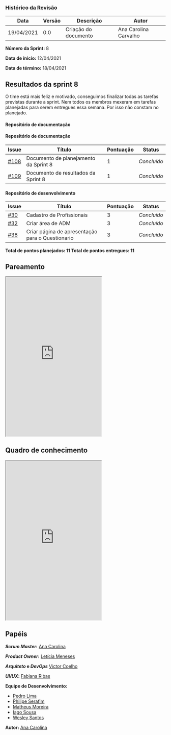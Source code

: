 ### Histórico da Revisão
| Data | Versão | Descrição | Autor |
|---|---|---|---|
| 19/04/2021| 0.0 |Criação do documento | Ana Carolina Carvalho|

**Número da Sprint:** 8

**Data de ínicio:** 12/04/2021

**Data de término:** 18/04/2021

## Resultados da sprint 8

O time está mais feliz e motivado, conseguimos finalizar todas as tarefas previstas durante a sprint. Nem todos os membros mexeram em tarefas planejadas para serem entregues essa semana. Por isso não constam no planejado.

#### Repositório de documentação

#### Repositório de documentação

| Issue | Título | Pontuação | Status |
|---|---|---|---|
|[#108](https://github.com/fga-eps-mds/2020.2-Violeta-Documentacao/issues/108)| Documento de planejamento da Sprint 8 | 1 | _Concluído_ |
|[#109](https://github.com/fga-eps-mds/2020.2-Violeta-Documentacao/issues/109)| Documento de resultados da Sprint 8 | 1 | _Concluído_ |

#### Repositório de desenvolvimento

| Issue | Título | Pontuação | Status |
|---|---|---|---|
[#30](https://github.com/fga-eps-mds/2020.2-Violeta-Desenvolvimento/issues/30)| Cadastro de Profissionais | 3 | _Concluído_ |
[#32](https://github.com/fga-eps-mds/2020.2-Violeta-Desenvolvimento/issues/32)| Criar área de ADM | 3 | _Concluído_ |
|[#38](https://github.com/fga-eps-mds/2020.2-violeta-desenvolvimento/issues/38)| Criar página de apresentação para o Questionario | 3 | _Concluído_ |

<b>Total de pontos planejados: 11 </b>
<b>Total de pontos entregues: 11 </b>

## Pareamento

<iframe weidth="100%" height="500" src="https://docs.google.com/spreadsheets/d/e/2PACX-1vSUvF3lwINiA2gmoZeLfAFfI-sgInnqEVf4oq7nkh3joRHfGQgwIc63ij0wCB5oJzGtZirY3eT-hLjK/pubhtml?gid=899102736&amp;single=true&amp;widget=true&amp;headers=false"></iframe>

## Quadro de conhecimento 

<iframe weidth="100%" height="500" src="https://docs.google.com/spreadsheets/d/e/2PACX-1vSKpschz_TJPysoXgFRpq3kRT3bp3M_Y1DKFGRfmKh0oU3mXq8YGjwkznJ8cz-LlN4ZiCX0nLGdXBjj/pubhtml?gid=1855128739&amp;single=true&amp;widget=true&amp;headers=false"></iframe>

## Papéis

**_Scrum Master_:** [Ana Carolina](https://github.com/anacarolcs)

**_Product Owner_:** [Letícia Meneses](https://github.com/mbslet)

**_Arquiteto_ e _DevOps_** [Victor Coelho](https://github.com/victorhdcoelho)

**_UI/UX_:** [Fabiana Ribas](https://github.com/FabianaRibas)

**Equipe de Desenvolvimento:**

- [Pedro Lima](https://github.com/pedrolimass)
- [Philipe Serafim](https://github.com/philipeserafim)
- [Matheus Moreira](https://github.com/mateus-lm)
- [Iago Sousa](https://github.com/iasousa)
- [Wesley Santos](https://github.com/wesleysantos00)

**Autor:** [Ana Carolina](https://github.com/anacarolcs)
